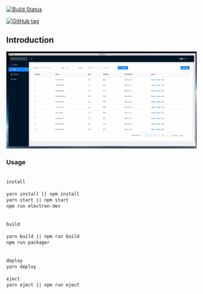 [![Build Status](https://travis-ci.org/olivianate/react-spa.svg?branch=master)](https://travis-ci.org/olivianate/react-spa)

[![GitHub tag](https://img.shields.io/github/tag/olivianate/react-spa.svg)]()

## Introduction

![image](https://github.com/olivianate/react-spa/blob/master/Screenshots/screen.png)


### Usage
```

install

yarn install || npm install
yarn start || npm start
npm run electron-dev


build

yarn build || npm run build
npm run packager


deploy
yarn deploy

eject
yarn eject || npm run eject


```
